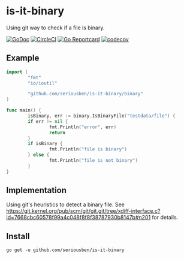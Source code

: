 # is-it-binary

Using git way to check if a file is binary.

[![GoDoc](https://godoc.org/github.com/seriousben/is-it-binary?status.svg)](https://godoc.org/github.com/seriousben/is-it-binary)
[![CircleCI](https://circleci.com/gh/seriousben/is-it-binary/tree/master.svg?style=shield)](https://circleci.com/gh/seriousben/is-it-binary/tree/master)
[![Go Reportcard](https://goreportcard.com/badge/github.com/seriousben/is-it-binary)](https://goreportcard.com/report/github.com/seriousben/is-it-binary)
[![codecov](https://codecov.io/gh/seriousben/is-it-binary/branch/master/graph/badge.svg)](https://codecov.io/gh/seriousben/is-it-binary)

## Example

```go
import (
        "fmt"
        "io/ioutil"

        "github.com/seriousben/is-it-binary/binary"
)

func main() {
        isBinary, err := binary.IsBinaryFile("testdata/file") {
        if err != nil {
                fmt.Println("error", err)
                return
        }
        if isBinary {
                fmt.Println("file is binary")
        } else {
                fmt.Println("file is not binary")
        }
}
```

## Implementation

Using git's heuristics to detect a binary file.
See https://git.kernel.org/pub/scm/git/git.git/tree/xdiff-interface.c?id=7668cbc60578f99a4c048f8f8f38787930b8147b#n201 for details.

## Install

`go get -u github.com/seriousben/is-it-binary`
